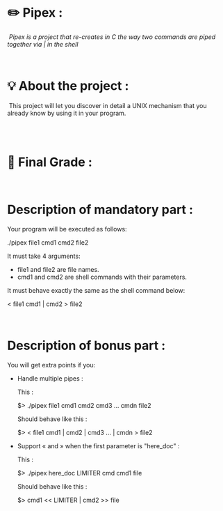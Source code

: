 <h1><strong>✏️ Pipex : </strong></h1>
<p><i>&nbsp;Pipex is a project that re-creates in C the way two commands are piped together via | in the shell </i><p><br>
<h1>💡 About the project : </h1>
<p>&nbsp;This project will let you discover in detail a UNIX mechanism that you already know
by using it in your program.</p> <br><br>

<h1>💯 Final Grade : </h1> <br>


<h1>Description of mandatory part :</h1>
<p>Your program will be executed as follows:</p>
<p>./pipex file1 cmd1 cmd2 file2</p>
<p>It must take 4 arguments:</p>
<ul>
  <li>file1 and file2 are file names.</li>
  <li>cmd1 and cmd2 are shell commands with their parameters.</li>
</ul>
<p>It must behave exactly the same as the shell command below:</p>
<p>< file1 cmd1 | cmd2 > file2</p><br>
<h1>Description of bonus part :</h1>
<p>You will get extra points if you:</p>
<ul>
  <li>
  <p>Handle multiple pipes :</p>
  <p>This :</p>
  <p> $> ./pipex file1 cmd1 cmd2 cmd3 ... cmdn file2</p>
  <p>Should behave like this :</p>
  <p> $> < file1 cmd1 | cmd2 | cmd3 ... | cmdn > file2</p>
  </li>
  <li>
    <p>Support « and » when the first parameter is "here_doc" :</p>
    <p>This :</p>
    <p> $> ./pipex here_doc LIMITER cmd cmd1 file</p>
    <p>Should behave like this :</p>
    <p> $> cmd1 << LIMITER | cmd2 >> file</p>
  </li>
</ul>
